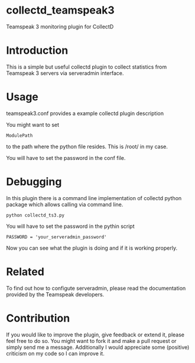 collectd_teamspeak3
===================

Teamspeak 3 monitoring plugin for CollectD

# Introduction

This is a simple but useful collectd plugin to collect statistics from Teamspeak 3 servers via serveradmin interface.

# Usage

teamspeak3.conf provides a example collectd plugin description

You might want to set

	ModulePath

to the path where the python file resides. This is /root/ in my case.

You will have to set the password in the conf file.

# Debugging

In this plugin there is a command line implementation of collectd python package which allows calling via command line.

	python collectd_ts3.py

You will have to set the password in the pythin script

	PASSWORD = 'your_serveradmin_password'

Now you can see what the plugin is doing and if it is working properly.

# Related

To find out how to configute serveradmin, please read the documentation provided by the Teamspeak developers.

# Contribution

If you would like to improve the plugin, give feedback or extend it, please feel free to do so.
You might want to fork it and make a pull request or simply send me a message. Additionally I would appreciate some (positive) criticism on my code so I can improve it.
